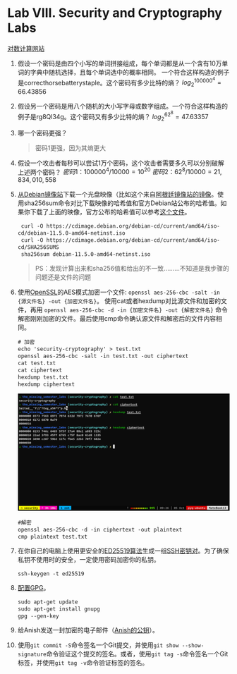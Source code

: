 # Lab Ⅷ. Security and Cryptography Labs

[对数计算网站](https://www.23bei.com/tool/42.html)
1. 假设一个密码是由四个小写的单词拼接组成，每个单词都是从一个含有10万单词的字典中随机选择，且每个单词选中的概率相同。 一个符合这样构造的例子是correcthorsebatterystaple。这个密码有多少比特的熵？
    $log_2^{100000^4} = 66.43856$
2. 假设另一个密码是用八个随机的大小写字母或数字组成。一个符合这样构造的例子是rg8Ql34g。这个密码又有多少比特的熵？
    $log_2^{62^8} = 47.63357$
3. 哪一个密码更强？
    > 密码1更强，因为其熵更大
4. 假设一个攻击者每秒可以尝试1万个密码，这个攻击者需要多久可以分别破解上述两个密码？
    $密码1：100000^4 / 10000 = 10^{20}$
    $密码2：62^8 / 10000 = 21,834,010,558$
5. [从Debian镜像站](https://www.debian.org/CD/http-ftp/)下载一个光盘映像（比如这个来自[阿根廷镜像站的镜像](https://cdimage.debian.org/debian-cd/current/amd64/iso-cd/debian-11.5.0-amd64-netinst.iso)。使用sha256sum命令对比下载映像的哈希值和官方Debian站公布的哈希值。如果你下载了上面的映像，官方公布的哈希值可以参考[这个文件](https://cdimage.debian.org/debian-cd/current/amd64/iso-cd/SHA256SUMS)。
    ```shell
     curl -O https://cdimage.debian.org/debian-cd/current/amd64/iso-cd/debian-11.5.0-amd64-netinst.iso
     curl -O https://cdimage.debian.org/debian-cd/current/amd64/iso-cd/SHA256SUMS
     sha256sum debian-11.5.0-amd64-netinst.iso
    ```
    > PS：发现计算出来和sha256值和给出的不一致.........不知道是我步骤的问题还是文件的问题
6. 使用[OpenSSL](https://www.openssl.org/)的AES模式加密一个文件: `openssl aes-256-cbc -salt -in {源文件名} -out {加密文件名}`。 使用cat或者hexdump对比源文件和加密的文件，再用 `openssl aes-256-cbc -d -in {加密文件名} -out {解密文件名}` 命令解密刚刚加密的文件。最后使用cmp命令确认源文件和解密后的文件内容相同。
    ```shell
    # 加密
    echo 'security-cryptography' > test.txt
    openssl aes-256-cbc -salt -in test.txt -out ciphertext
    cat test.txt
    cat ciphertext
    hexdump test.txt
    hexdump ciphertext
    ```
    <img src="images/aes.png">
    
    ```shell
    #解密
    openssl aes-256-cbc -d -in ciphertext -out plaintext
    cmp plaintext test.txt
    ```
7. 在你自己的电脑上使用更安全的[ED25519算法](https://wiki.archlinux.org/index.php/SSH_keys#Ed25519)生成一组[SSH密钥对](https://www.digitalocean.com/community/tutorials/how-to-set-up-ssh-keys--2)。为了确保私钥不使用时的安全，一定使用密码加密你的私钥。
    ```shell
    ssh-keygen -t ed25519
    ```
8. [配置GPG](https://www.digitalocean.com/community/tutorials/how-to-use-gpg-to-encrypt-and-sign-messages)。
    ```shell
    sudo apt-get update
    sudo apt-get install gnupg
    gpg --gen-key
    ```
9. 给Anish发送一封加密的电子邮件（[Anish的公钥](https://keybase.io/anish)）。
10. 使用`git commit -S`命令签名一个Git提交，并使用`git show --show-signature`命令验证这个提交的签名。或者，使用`git tag -s`命令签名一个Git标签，并使用`git tag -v`命令验证标签的签名。